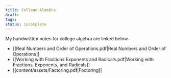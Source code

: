 ```yaml
---
title: College Algebra
draft: 
tags: 
status: incomplete
---
```

My handwritten notes for college algebra are linked below. 

- [[Real Numbers and Order of Operations.pdf|Real Numbers and Order of Operations]]
- [[Working with Fractions Exponents and Radicals.pdf|Working with Fractions, Exponents, and Radicals]] 
- [[content/assets/Factoring.pdf|Factoring]]
